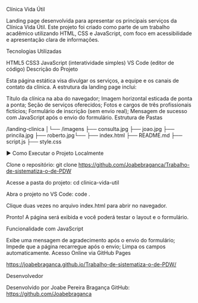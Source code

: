 Clínica Vida Útil

Landing page desenvolvida para apresentar os principais serviços da Clínica Vida Útil. Este projeto foi criado como parte de um trabalho acadêmico utilizando HTML, CSS e JavaScript, com foco em acessibilidade e apresentação clara de informações.

Tecnologias Utilizadas

HTML5
CSS3
JavaScript (interatividade simples)
VS Code (editor de código)
Descrição do Projeto

Esta página estática visa divulgar os serviços, a equipe e os canais de contato da clínica. A estrutura da landing page inclui:

Título da clínica na aba do navegador;
Imagem horizontal esticada de ponta a ponta;
Seção de serviços oferecidos;
Fotos e cargos de três profissionais fictícios;
Formulário de inscrição (sem envio real);
Mensagem de sucesso com JavaScript após o envio do formulário.
Estrutura de Pastas

/landing-clinica │└── /imagens ├── consulta.jpg ├── joao.jpg ├── princila.jpg ├── roberto.jpg└── ├── index.html ├── README.md ├── script.js ├── style.css

▶ Como Executar o Projeto Localmente

Clone o repositório: git clone https://github.com/Joabebraganca/Trabalho-de-sistematiza-o-de-PDW

Acesse a pasta do projeto: cd clinica-vida-util

Abra o projeto no VS Code: code .

Clique duas vezes no arquivo index.html para abrir no navegador.

Pronto! A página será exibida e você poderá testar o layout e o formulário.

Funcionalidade com JavaScript

Exibe uma mensagem de agradecimento após o envio do formulário;
Impede que a página recarregue após o envio;
Limpa os campos automaticamente.
Acesso Online via GitHub Pages

https://joabebraganca.github.io/Trabalho-de-sistematiza-o-de-PDW/

Desenvolvedor

Desenvolvido por Joabe Pereira Bragança
GitHub: https://github.com/Joabebraganca

